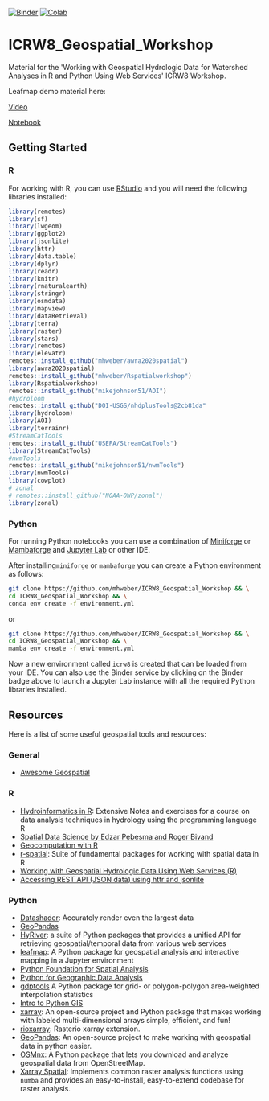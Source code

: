 [![Binder](https://mybinder.org/badge_logo.svg)](https://mybinder.org/v2/gh/mhweber/ICRW8_Geospatial_Workshop/HEAD)
[![Colab](https://colab.research.google.com/assets/colab-badge.svg)](https://colab.research.google.com/drive/1TcRQn2EixmgMwF9cLSUyYb4UnCeZmPBO?usp=sharing)

# ICRW8_Geospatial_Workshop
Material for the 'Working with Geospatial Hydrologic Data for Watershed Analyses in R and Python Using Web Services' ICRW8 Workshop.

Leafmap demo material here:

[Video](https://youtu.be/RbneXcsN1ak)

[Notebook](https://leafmap.org/workshops/ICRW_2023)


## Getting Started

### R
For working with R, you can use [RStudio](https://www.rstudio.com/) and you will need the following libraries installed:

```r
library(remotes)
library(sf)
library(lwgeom)
library(ggplot2)
library(jsonlite)
library(httr)
library(data.table)
library(dplyr)
library(readr)
library(knitr)
library(rnaturalearth)
library(stringr)
library(osmdata)
library(mapview)
library(dataRetrieval)
library(terra)
library(raster)
library(stars)
library(remotes)
library(elevatr)
remotes::install_github("mhweber/awra2020spatial")
library(awra2020spatial)
remotes::install_github("mhweber/Rspatialworkshop")
library(Rspatialworkshop)
remotes::install_github("mikejohnson51/AOI")
#hydroloom
remotes::install_github("DOI-USGS/nhdplusTools@2cb81da"
library(hydroloom)
library(AOI)
library(terrainr)
#StreamCatTools
remotes::install_github("USEPA/StreamCatTools")
library(StreamCatTools)
#nwmTools
remotes::install_github("mikejohnson51/nwmTools")
library(nwmTools)
library(cowplot)
# zonal
# remotes::install_github("NOAA-OWP/zonal")
library(zonal)

```

### Python
For running Python notebooks you can use a combination of
[Miniforge](https://github.com/conda-forge/miniforge) or [Mambaforge](https://github.com/conda-forge/miniforge) and [Jupyter Lab](https://jupyter.org/) or other IDE. 


After installing`miniforge` or `mambaforge` you can create a Python environment as follows:

```bash
git clone https://github.com/mhweber/ICRW8_Geospatial_Workshop && \
cd ICRW8_Geospatial_Workshop && \
conda env create -f environment.yml
```
or

```bash
git clone https://github.com/mhweber/ICRW8_Geospatial_Workshop && \
cd ICRW8_Geospatial_Workshop && \
mamba env create -f environment.yml
```

Now a new environment called `icrw8` is created that can be loaded from your IDE.
You can also use the Binder service by clicking on the Binder badge above to launch a Jupyter Lab instance with all the required Python libraries installed.

## Resources

Here is a list of some useful geospatial tools and resources:

### General
 * [Awesome Geospatial](https://github.com/sacridini/Awesome-Geospatial)

### R
* [Hydroinformatics in R](https://vt-hydroinformatics.github.io/):
    Extensive Notes and exercises for a course on data analysis techniques in hydrology using the programming language R
* [Spatial Data Science by Edzar Pebesma and Roger Bivand](https://r-spatial.org/book/)
* [Geocomputation with R](https://r.geocompx.org/)
* [r-spatial](https://github.com/r-spatial): Suite of fundamental packages for working with spatial data in R
* [Working with Geospatial Hydrologic Data Using Web Services (R)](https://mikejohnson51.github.io/IOW2022_R/slides.html)
* [Accessing REST API (JSON data) using httr and jsonlite](https://rstudio-pubs-static.s3.amazonaws.com/480665_ba2655419209496dbb799f1c7d050673.html)

### Python
* [Datashader](https://datashader.org/):
    Accurately render even the largest data
* [GeoPandas](https://geopandas.org/en/stable/index.html)
* [HyRiver](https://docs.hyriver.io/index.html): a suite of Python packages that provides a unified API for retrieving geospatial/temporal data from various web services
* [leafmap](https://leafmap.org/): A Python package for geospatial analysis and interactive mapping in a Jupyter environment
* [Python Foundation for Spatial Analysis](https://courses.spatialthoughts.com/python-foundation.html)
* [Python for Geographic Data Analysis](https://pythongis.org/index.html)
* [gdptools](https://gdptools.readthedocs.io/en/latest/) A Python package for grid- or polygon-polygon area-weighted interpolation statistics
* [Intro to Python GIS](https://automating-gis-processes.github.io/CSC18/lessons/L2/geopandas-basics.html)
* [xarray](https://xarray.pydata.org/en/stable/): An open-source project and Python package that makes working with labeled multi-dimensional
    arrays simple, efficient, and fun!
* [rioxarray](https://corteva.github.io/rioxarray/stable/index.html): Rasterio xarray extension.
* [GeoPandas](https://geopandas.org/en/stable/):
    An open-source project to make working with geospatial data in python easier.
* [OSMnx](https://github.com/gboeing/osmnx): A Python package that lets you download and analyze geospatial data from OpenStreetMap.
* [Xarray Spatial](https://xarray-spatial.org/master/index.html): Implements common raster analysis functions using `numba` and provides an easy-to-install, easy-to-extend codebase for raster analysis.

